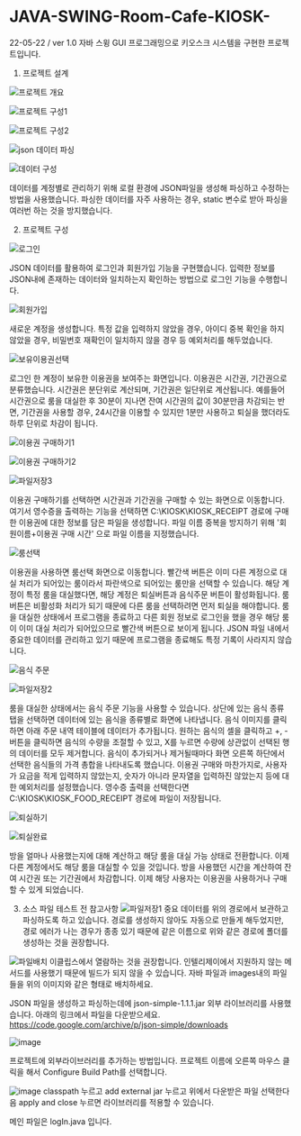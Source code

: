 # JAVA-SWING-Room-Cafe-KIOSK-
22-05-22 / ver 1.0 
자바 스윙 GUI 프로그래밍으로 키오스크 시스템을 구현한 프로젝트입니다.

1. 프로젝트 설계

![프로젝트 개요](https://user-images.githubusercontent.com/84646738/169689642-eb243ec1-75b8-4fdd-9641-210fabe30f4e.jpg)

![프로젝트 구성1](https://user-images.githubusercontent.com/84646738/169689643-7bed21ea-ddf9-46f6-961d-ea6ea2ccbdd1.jpg)

![프로젝트 구성2](https://user-images.githubusercontent.com/84646738/169689644-ff598a7d-bfac-40de-8cb6-3bde52db9792.jpg)

![json 데이터 파싱](https://user-images.githubusercontent.com/84646738/169689623-02d1da64-35e0-4b29-ada0-ef6966dda3ad.jpg)

![데이터 구성](https://user-images.githubusercontent.com/84646738/169689627-7892bb9e-279b-40be-bad5-c0d9f4473f8a.jpg)

데이터를 계정별로 관리하기 위해 로컬 환경에 JSON파일을 생성해 파싱하고 수정하는 방법을 사용했습니다.
파싱한 데이터를 자주 사용하는 경우, static 변수로 받아 파싱을 여러번 하는 것을 방지했습니다.


2. 프로젝트 구성

![로그인](https://user-images.githubusercontent.com/84646738/169689628-427fb016-cf76-48e6-8285-159b97fb2a49.jpg)

JSON 데이터를 활용하여 로그인과 회원가입 기능을 구현했습니다. 입력한 정보를 JSON내에 존재하는 데이터와 일치하는지 확인하는 방법으로 로그인 기능을 수행합니다.

![회원가입](https://user-images.githubusercontent.com/84646738/169689645-b8e79e68-73b3-4abe-b915-070713b4705a.jpg)

새로운 계정을 생성합니다. 특정 값을 입력하지 않았을 경우, 아이디 중복 확인을 하지 않았을 경우, 비밀번호 재확인이 일치하지 않을 경우 등 예외처리를 해두었습니다.

![보유이용권선택](https://user-images.githubusercontent.com/84646738/169689631-97344575-c87e-4bea-97f5-44217edfc184.jpg)

로그인 한 계정이 보유한 이용권을 보여주는 화면입니다.
이용권은 시간권, 기간권으로 분류했습니다.
시간권은 분단위로 계산되며, 기간권은 일단위로 계산됩니다.
예를들어 시간권으로 룸을 대실한 후 30분이 지나면 잔여 시간권의 값이 30분만큼 차감되는 반면,
기간권을 사용할 경우, 24시간을 이용할 수 있지만 1분만 사용하고 퇴실을 했더라도 하루 단위로 차감이 됩니다.

![이용권 구매하기1](https://user-images.githubusercontent.com/84646738/169689634-6cfe0b25-5366-409b-a749-891df3ac4ae5.jpg)

![이용권 구매하기2](https://user-images.githubusercontent.com/84646738/169689636-431e3171-78f7-477b-892f-ee3b23c12ba4.jpg)

![파일저장3](https://user-images.githubusercontent.com/84646738/169689641-64168381-0ed2-4197-9aab-948082e535ce.jpg)

이용권 구매하기를 선택하면 시간권과 기간권을 구매할 수 있는 화면으로 이동합니다.
여기서 영수증을 출력하는 기능을 선택하면 C:\KIOSK\KIOSK_RECEIPT 경로에 구매한 이용권에 대한 정보를 담은 파일을 생성합니다.
파일 이름 중복을 방지하기 위해 '회원이름+이용권 구매 시간' 으로 파일 이름을 지정했습니다.

![룸선택](https://user-images.githubusercontent.com/84646738/169689629-7b7f9627-a15f-4949-8381-dfd076f3c6f8.jpg)

이용권을 사용하면 룸선택 화면으로 이동합니다.
빨간색 버튼은 이미 다른 계정으로 대실 처리가 되어있는 룸이라서 파란색으로 되어있는 룸만을 선택할 수 있습니다.
해당 계정이 특정 룸을 대실했다면, 해당 계정은 퇴실버튼과 음식주문 버튼이 활성화됩니다.
룸 버튼은 비활성화 처리가 되기 때문에 다른 룸을 선택하려면 먼저 퇴실을 해야합니다.
룸을 대실한 상태에서 프로그램을 종료하고 다른 회원 정보로 로그인을 했을 경우 해당 룸이 이미 대실 처리가 되어있으므로 빨간색 버튼으로 보이게 됩니다.
JSON 파일 내에서 중요한 데이터를 관리하고 있기 때문에 프로그램을 종료해도 특정 기록이 사라지지 않습니다.

![음식 주문](https://user-images.githubusercontent.com/84646738/169689632-fe77618d-6db0-4de5-9445-faae7f9b7bf4.jpg)

![파일저장2](https://user-images.githubusercontent.com/84646738/169689640-cad6f9c2-9445-4a88-861b-47fb3cbd3319.jpg)

룸을 대실한 상태에서는 음식 주문 기능을 사용할 수 있습니다.
상단에 있는 음식 종류 탭을 선택하면 데이터에 있는 음식을 종류별로 화면에 나타냅니다.
음식 이미지를 클릭하면 아래 주문 내역 테이블에 데이터가 추가됩니다.
원하는 음식의 셀을 클릭하고 +, -버튼을 클릭하면 음식의 수량을 조절할 수 있고, X를 누르면 수량에 상관없이 선택된 행의 데이터를 모두 제거합니다.
음식이 추가되거나 제거될때마다 화면 오른쪽 하단에서 선택한 음식들의 가격 총합을 나타내도록 했습니다.
이용권 구매와 마찬가지로, 사용자가 요금을 적게 입력하지 않았는지, 숫자가 아니라 문자열을 입력하진 않았는지 등에 대한 예외처리를 설정했습니다.
영수증 출력을 선택한다면 C:\KIOSK\KIOSK_FOOD_RECEIPT 경로에 파일이 저장됩니다.


![퇴실하기](https://user-images.githubusercontent.com/84646738/169689638-8c85079d-a5df-4a71-9a8d-bfad0da425c8.jpg)

![퇴실완료](https://user-images.githubusercontent.com/84646738/169689637-44119676-d4c3-4c12-a81f-909991f8247c.jpg)

방을 얼마나 사용했는지에 대해 계산하고 해당 룸을 대실 가능 상태로 전환합니다. 이제 다른 계정에서도 해당 룸을 대실할 수 있을 것입니다.
방을 사용했던 시간을 계산하여 잔여 시간권 또는 기간권에서 차감합니다.
이제 해당 사용자는 이용권을 사용하거나 구매할 수 있게 되었습니다.


3. 소스 파일 테스트 전 참고사항
![파일저장1](https://user-images.githubusercontent.com/84646738/169689639-079e3eab-4121-4741-99a9-c2095d4539c1.jpg)
중요 데이터를 위의 경로에서 보관하고 파싱하도록 하고 있습니다. 경로를 생성하지 않아도 자동으로 만들게 해두었지만, 경로 에러가 나는 경우가 종종 있기 때문에 같은 이름으로
위와 같은 경로에 폴더를 생성하는 것을 권장합니다.

![파일배치](https://user-images.githubusercontent.com/84646738/169690949-7139a1aa-a0bf-4c94-82ff-6d0948d9c784.jpg)
이클립스에서 열람하는 것을 권장합니다. 인텔리제이에서 지원하지 않는 메서드를 사용했기 때문에 빌드가 되지 않을 수 있습니다.
자바 파일과 images내의 파일들을 위의 이미지와 같은 형태로 배치하세요.


JSON 파일을 생성하고 파싱하는데에 json-simple-1.1.1.jar 외부 라이브러리를 사용했습니다. 아래의 링크에서 파일을 다운받으세요.
https://code.google.com/archive/p/json-simple/downloads

![image](https://user-images.githubusercontent.com/84646738/169691031-a7e55d9d-93ab-4f2c-a2dd-f2f03d1b3dc5.png)

프로젝트에 외부라이브러리를 추가하는 방법입니다. 프로젝트 이름에 오른쪽 마우스 클릭을 해서 Configure Build Path를 선택합니다.

![image](https://user-images.githubusercontent.com/84646738/169691108-7675f59e-7125-4fa7-a626-8761cbee000a.png)
classpath 누르고 add external jar 누르고 위에서 다운받은 파일 선택한다음 apply and close 누르면 라이브러리를 적용할 수 있습니다.

메인 파일은 logIn.java 입니다.
